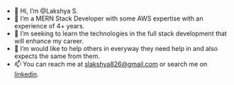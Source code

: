 - 👋 Hi, I’m @Lakshya S.
- 🌱 I’m a MERN Stack Developer with some AWS expertise with an experience of 4+ years.
- 👀 I’m seeking to learn the technologies in the full stack development that will enhance my career. 
- 💞️ I’m would like to help others in everyway they need help in and also expects the same from them.
- 📫 You can reach me at slakshya826@gmail.com or search me on [linkedin](https://www.linkedin.com/in/lakshya-s-3770a4147/).

<!---
Lakshya17/Lakshya17 is a ✨ special ✨ repository because its `README.md` (this file) appears on your GitHub profile.
You can click the Preview link to take a look at your changes.
--->
